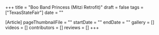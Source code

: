 +++
title = "Boo Band Princess (Mitzi Retrofit)"
draft = false
tags = ["TexasStateFair"]
date = ""

[Article]
pageThumbnailFile = ""
startDate = ""
endDate = ""
gallery = []
videos = []
contributors = []
reviews = []
+++